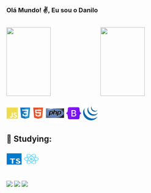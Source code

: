 ### Olá Mundo! ✌️, Eu sou o Danilo

##

<div>
    <a href="https://github.com/DaniloBronze"></a>
    <img height="180em" width="48%" src="https://github-readme-stats.vercel.app/api?username=DaniloBronze&show_icons=true&theme=dracula&border_radius=10.5">
    <img height="180em" width="48%" src="https://github-readme-stats.vercel.app/api/top-langs/?username=DaniloBronze&layout=compact&theme=dracula&border_radius=10.5">
</div>
<div style="display: inline_block;"><br>
    <img align="center" alt="Dan-Js" height="30" width="30" src="https://raw.githubusercontent.com/devicons/devicon/master/icons/javascript/javascript-plain.svg">
    <img align="center" alt="Dan-Css" height="30" width="30" src="https://raw.githubusercontent.com/devicons/devicon/master/icons/css3/css3-original.svg">
    <img align="center" alt="Dan-Html" height="30" width="30" src="https://raw.githubusercontent.com/devicons/devicon/master/icons/html5/html5-original.svg">
    <img align="center" alt="Dan-Php" height="50" width="50" src="https://raw.githubusercontent.com/devicons/devicon/master/icons/php/php-original.svg">
    <img align="center" alt="Dan-Bootstrap" height="40" width="40" src="https://raw.githubusercontent.com/devicons/devicon/master/icons/bootstrap/bootstrap-original.svg">
    <img align="center" alt="Dan-Jquery" height="40" width="40" src="https://raw.githubusercontent.com/devicons/devicon/master/icons/jquery/jquery-original.svg">
</div>

##

<h2>📖 Studying:
    <div style="display: inline_block;"><br>
      <img align="center" alt="Dan-Tp" height="30" width="40" src="https://raw.githubusercontent.com/devicons/devicon/master/icons/typescript/typescript-plain.svg">
      <img align="center" alt="Dan-" height="30" width="40" src="https://raw.githubusercontent.com/devicons/devicon/master/icons/react/react-original.svg">
    </div><br>
</h2>


<div>
    <a href="https://instagram.com/dan.kaike.33" target="_blank"><img src="https://img.shields.io/badge/-Instagram-%23333?style=for-the-badge&logo=instagram&logoColor=white" target="_blank"></a>
    <a href="mailto:danilobronze33@gmail.com" target="_blank"><img src="https://img.shields.io/badge/-Gmail-%23333?style=for-the-badge&logo=gmail&logoColor=white"    target="_blank"></a>
    <a href="https://www.linkedin.com/in/danilo-silva-70ab24253/" target="_blank"><img src="https://img.shields.io/badge/-LinkedIn-%23333?style=for-the-badge&logo=linkedin&logoColor=white" target="_blank"></a>
</div>
